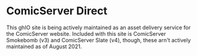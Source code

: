 # ComicServer Direct

This ghIO site is being actively maintained as an asset delivery service for the ComicServer website. Included with this site is ComicServer Smokebomb (v3) and ComicServer Slate (v4), though, these arn't actively maintained as of August 2021.
